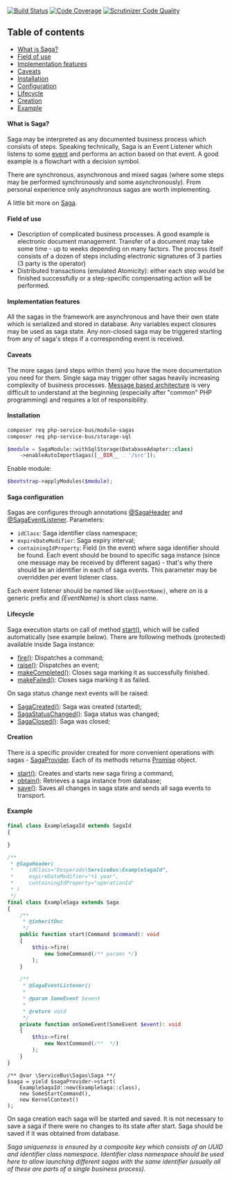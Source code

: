 [![Build Status](https://travis-ci.org/php-service-bus/module-sagas.svg?branch=master)](https://travis-ci.org/php-service-bus/module-sagas)
[![Code Coverage](https://scrutinizer-ci.com/g/php-service-bus/module-sagas/badges/coverage.png?b=master)](https://scrutinizer-ci.com/g/php-service-bus/module-sagas/?branch=master)
[![Scrutinizer Code Quality](https://scrutinizer-ci.com/g/php-service-bus/module-sagas/badges/quality-score.png?b=master)](https://scrutinizer-ci.com/g/php-service-bus/module-sagas/?branch=master)

## Table of contents
* [What is Saga?](https://github.com/php-service-bus/module-sagas#what-is-saga)
* [Field of use](https://github.com/php-service-bus/module-sagas#field-of-use)
* [Implementation features](https://github.com/php-service-bus/module-sagas#implementation-features)
* [Caveats](https://github.com/php-service-bus/module-sagas#caveats)
* [Installation](https://github.com/php-service-bus/module-sagas#installation)
* [Configuration](https://github.com/php-service-bus/module-sagas#saga-configuration)
* [Lifecycle](https://github.com/php-service-bus/module-sagas#lifecycle)
* [Creation](https://github.com/php-service-bus/module-sagas#creation)
* [Example](https://github.com/php-service-bus/module-sagas#example)

#### What is Saga?
Saga may be interpreted as any documented business process which consists of steps. Speaking technically, Saga is an Event Listener which listens to some [event](https://github.com/php-service-bus/common/blob/master/src/Messages/Event.php) and performs an action based on that event. A good example is a flowchart with a decision symbol.

There are synchronous, asynchronous and mixed sagas (where some steps may be performed synchronously and some asynchronously). From personal experience only asynchronous sagas are worth implementing.

A little bit more on [Saga](https://microservices.io/patterns/data/saga.html).

#### Field of use
* Description of complicated business processes. A good example is electronic document management. Transfer of a document may take some time - up to weeks depending on many factors. The process itself consists of a dozen of steps including electronic signatures of 3 parties (3 party is the operator)
* Distributed transactions (emulated Atomicity): either each step would be finished successfully or a step-specific compensating action will be performed.

#### Implementation features
All the sagas in the framework are asynchronous and have their own state which is serialized and stored in database. Any variables expect closures may be used as saga state.
Any non-closed saga may be triggered starting from any of saga's steps if a corresponding event is received.

#### Caveats
The more sagas (and steps within them) you have the more documentation you need for them. Single saga may trigger other sagas heavily increasing complexity of business processes.
[Message based architecture](https://www.enterpriseintegrationpatterns.com/patterns/messaging/Messaging.html) is very difficult to understand at the beginning (especially after "common" PHP programming) and requires a lot of responsibility.

#### Installation
```bash
composer req php-service-bus/module-sagas
composer req php-service-bus/storage-sql
```

```php
$module = SagaModule::withSqlStorage(DatabaseAdapter::class)
    ->enableAutoImportSagas([__DIR__ . '/src']);
```
Enable module:
```php
$bootstrap->applyModules($module);
```

#### Saga configuration
Sagas are configures through annotations [@SagaHeader](https://github.com/php-service-bus/sagas/blob/master/src/Configuration/Annotations/SagaHeader.php) and [@SagaEventListener](https://github.com/php-service-bus/sagas/blob/master/src/Configuration/Annotations/SagaEventListener.php).
Parameters:
 - ```idClass```: Saga identifier class namespace;
 - ```expireDateModifier```: Saga expiry interval;
 - ```containingIdProperty```: Field (in the event) where saga identifier should be found.
 Each event should be bound to specific saga instance (since one message may be received by different sagas) - that's why there should be an identifier in each of saga events. This parameter may be overridden per event listener class.

 Each event listener should be named like ```on{EventName}```, where *on* is a generic prefix and *{EventName}* is short class name.

 #### Lifecycle
 Saga execution starts on call of method [start()](https://github.com/php-service-bus/sagas/blob/master/src/Saga.php#L137), which will be called automatically (see example below). There are following methods (protected) available inside Saga instance:
- [fire()](https://github.com/php-service-bus/sagas/blob/master/src/Saga.php#L205): Dispatches a command;
- [raise()](https://github.com/php-service-bus/sagas/blob/master/src/Saga.php#L188): Dispatches an event;
- [makeCompleted()](https://github.com/php-service-bus/sagas/blob/master/src/Saga.php#L223): Closes saga marking it as successfully finished.
- [makeFailed()](https://github.com/php-service-bus/sagas/blob/master/src/Saga.php#L242): Closes saga marking it as failed.

On saga status change next events will be raised:
- [SagaCreated()](https://github.com/php-service-bus/sagas/blob/master/src/Contract/SagaCreated.php): Saga was created (started);
- [SagaStatusChanged()](https://github.com/php-service-bus/sagas/blob/master/src/Contract/SagaStatusChanged.php): Saga status was changed;
- [SagaClosed()](https://github.com/php-service-bus/sagas/blob/master/src/Contract/SagaClosed.php): Saga was closed;

#### Creation
There is a specific provider created for more convenient operations with sagas - [SagaProvider](https://github.com/php-service-bus/module-sagas/blob/master/src/SagasProvider.php). Each of its methods returns [Promise](https://github.com/amphp/amp/blob/master/lib/Promise.php) object.
- [start()](https://github.com/php-service-bus/module-sagas/blob/master/src/SagasProvider.php#L73): Creates and starts new saga firing a command;
- [obtain()](https://github.com/php-service-bus/module-sagas/blob/master/src/SagasProvider.php#L115): Retrieves a saga instance from database;
- [save()](https://github.com/php-service-bus/module-sagas/blob/master/src/SagasProvider.php#L166): Saves all changes in saga state and sends all saga events to transport.

#### Example

```php
final class ExampleSagaId extends SagaId
{

}

/**
 * @SagaHeader(
 *     idClass="Desperado\ServiceBus\ExampleSagaId",
 *     expireDateModifier="+1 year",
 *     containingIdProperty="operationId"
 * )
 */
final class ExampleSaga extends Saga
{
    /**
     * @inheritDoc
     */
    public function start(Command $command): void
    {
        $this->fire(
            new SomeCommand(/** params */)
        );
    }

    /**
     * @SagaEventListener()
     *
     * @param SomeEvent $event
     *
     * @return void
     */
    private function onSomeEvent(SomeEvent $event): void
    {
        $this->fire(
            new NextCommand(/**  */)
        );
    }
}
```

```
/** @var \ServiceBus\Sagas\Saga **/
$saga = yield $sagaProvider->start(
    ExampleSagaId::new(ExampleSaga::class),
    new SomeStartCommand(),
    new KernelContext()
);
```

On saga creation each saga will be started and saved. It is not necessary to save a saga if there were no changes to its state after start. Saga should be saved if it was obtained from database.

*Saga uniqueness is ensured by a composite key which consists of an UUID and identifier class namespace. Identifier class namespace should be used here to allow launching different sagas with the same identifier (usually all of these are parts of a single business process).*
